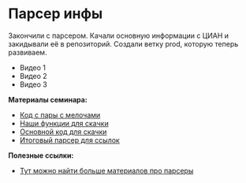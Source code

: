 # Парсер инфы

Закончили с парсером. Качали основную информации с ЦИАН и закидывали её в репозиторий. Создали ветку prod, которую теперь развиваем.  

* Видео 1
* Видео 2
* Видео 3


__Материалы семинара:__

* [Код c пары с мелочами](https://github.com/FUlyankin/massResearch_houses/blob/master/week03_parsers/dirtysem_03.ipynb)
* [Наши функции для скачки](https://github.com/FUlyankin/massResearch_houses/blob/prod/cian_info.py)
* [Основной код для скачки](https://nbviewer.jupyter.org/github/FUlyankin/massResearch_houses/blob/prod/download_info.ipynb)
* [Итоговый парсер для ссылок](https://nbviewer.jupyter.org/github/FUlyankin/massResearch_houses/blob/prod/download_hrefs.ipynb)

__Полезные ссылки:__

* [Тут можно найти больше материалов про парсеры](https://fulyankin.github.io/Parsers/)


